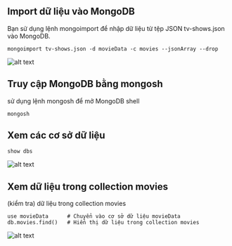 ## Import dữ liệu vào MongoDB

Bạn sử dụng lệnh mongoimport để nhập dữ liệu từ tệp JSON tv-shows.json vào MongoDB.

```
mongoimport tv-shows.json -d movieData -c movies --jsonArray --drop
```

![alt text](/examples/image-7.png)

## Truy cập MongoDB bằng mongosh

sử dụng lệnh mongosh để mở MongoDB shell

```
mongosh
```

## Xem các cơ sở dữ liệu

```
show dbs
```

![alt text](/examples/image-8.png)

## Xem dữ liệu trong collection movies

(kiểm tra) dữ liệu trong collection movies

```
use movieData      # Chuyển vào cơ sở dữ liệu movieData
db.movies.find()   # Hiển thị dữ liệu trong collection movies
```

![alt text](/examples/image-9.png)
